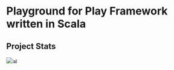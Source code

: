 # Playground for Play Framework written in Scala

## Project Stats

![📊](https://repobeats.axiom.co/api/embed/d7bb1d0076ff4a28c1acd80a9a69886113bca52c.svg "Repobeats analytics image")
